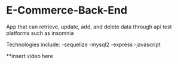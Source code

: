 # E-Commerce-Back-End

App that can retrieve, update, add, and delete data through api test platforms such as insomnia

Technologies include:
-sequelize
-mysql2
-express
-javascript

**insert video here 
